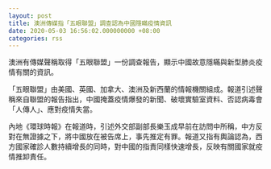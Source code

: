 ```yaml
---
layout: post
title: 澳洲傳媒指「五眼聯盟」調查認為中國隱瞞疫情資訊　
date: 2020-05-03 16:56:02.000000000 +08:00
categories: rss
---
```


澳洲有傳媒聲稱取得「五眼聯盟」一份調查報告，顯示中國故意隱瞞與新型肺炎疫情有關的資訊。

「五眼聯盟」由美國、英國、加拿大、澳洲及新西蘭的情報機關組成。報道引述聲稱來自聯盟的報告指出，中國掩蓋疫情爆發的新聞、破壞實驗室資料、否認病毒會「人傳人」、應對疫情失當。

內地《環球時報》在報道時，引述外交部副部長樂玉成早前在訪問中所稱，中方反對在無證據之下，將中國放在被告席上，事先推定有罪。報道又指有輿論認為，西方國家確診人數持續增長的同時，對中國的指責同樣快速增長，反映有關國家就疫情推卸責任。
